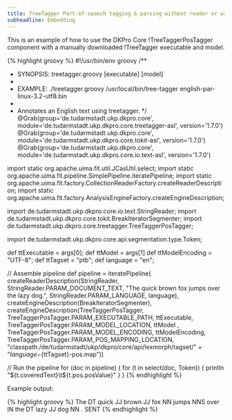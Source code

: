```yaml
---
title: TreeTagger Part-of-speech tagging & parsing without reader or writer
subheadline: Embedding
---
```


This is an example of how to use the DKPro Core !TreeTaggerPosTagger component with a manually
downloaded !TreeTagger executable and model.

{% highlight groovy %}
#!/usr/bin/env groovy
/**
 * SYNOPSIS: treetagger.groovy [executable] [model]
 *
 * EXAMPLE:  ./treetagger.groovy /usr/local/bin/tree-tagger english-par-linux-3.2-utf8.bin
 *
 * Annotates an English text using treetagger.
 */
@Grab(group='de.tudarmstadt.ukp.dkpro.core', 
      module='de.tudarmstadt.ukp.dkpro.core.treetagger-asl', 
      version='1.7.0')
@Grab(group='de.tudarmstadt.ukp.dkpro.core', 
      module='de.tudarmstadt.ukp.dkpro.core.tokit-asl', 
      version='1.7.0')
@Grab(group='de.tudarmstadt.ukp.dkpro.core', 
      module='de.tudarmstadt.ukp.dkpro.core.io.text-asl', 
      version='1.7.0')

import static org.apache.uima.fit.util.JCasUtil.select;
import static org.apache.uima.fit.pipeline.SimplePipeline.iteratePipeline;
import static org.apache.uima.fit.factory.CollectionReaderFactory.createReaderDescription;
import static org.apache.uima.fit.factory.AnalysisEngineFactory.createEngineDescription;

import de.tudarmstadt.ukp.dkpro.core.io.text.StringReader;
import de.tudarmstadt.ukp.dkpro.core.tokit.BreakIteratorSegmenter;
import de.tudarmstadt.ukp.dkpro.core.treetagger.TreeTaggerPosTagger;

import de.tudarmstadt.ukp.dkpro.core.api.segmentation.type.Token;

def ttExecutable = args[0];
def ttModel = args[1]
def ttModelEncoding = "UTF-8";
def ttTagset = "ptb";
def language = "en";

// Assemble pipeline
def pipeline = iteratePipeline(
  createReaderDescription(StringReader,
    StringReader.PARAM_DOCUMENT_TEXT, "The quick brown fox jumps over the lazy dog.",
    StringReader.PARAM_LANGUAGE, language),
  createEngineDescription(BreakIteratorSegmenter),
  createEngineDescription(TreeTaggerPosTagger,
    TreeTaggerPosTagger.PARAM_EXECUTABLE_PATH, ttExecutable,
    TreeTaggerPosTagger.PARAM_MODEL_LOCATION, ttModel ,
    TreeTaggerPosTagger.PARAM_MODEL_ENCODING, ttModelEncoding,
    TreeTaggerPosTagger.PARAM_POS_MAPPING_LOCATION, 
      "classpath:/de/tudarmstadt/ukp/dkpro/core/api/lexmorph/tagset/" +
        "${language}-${ttTagset}-pos.map"))

// Run the pipeline
for (doc in pipeline) {
  for (t in select(doc, Token)) {
    println "${t.coveredText}\t${t.pos.posValue}"
  }
}
{% endhighlight %}

Example output:

{% highlight groovy %}
The DT
quick   JJ
brown   JJ
fox NN
jumps   NNS
over    IN
the DT
lazy    JJ
dog NN
.   SENT
{% endhighlight %}
